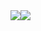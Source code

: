 <div style="display: flex; flex-direction: row;">
 <img class="img" src="https://github-readme-stats-weld-six-22.vercel.app/api?username=josephfernicola&count_private=true&show_icons=true&theme=tokyonight" />
 <img class="img" src="https://github-readme-stats-weld-six-22.vercel.app/api/top-langs/?username=josephfernicola&theme=tokyonight&layout=compact" />
</div>
